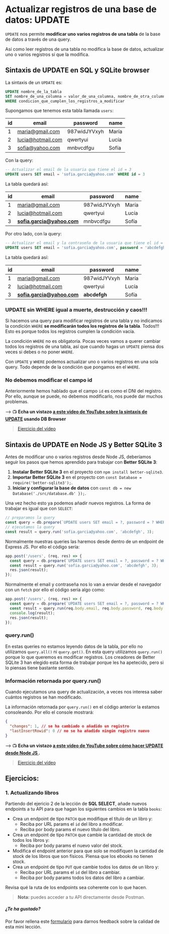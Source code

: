 # Actualizar registros de una base de datos: UPDATE

`UPDATE` nos permite **modificar uno varios registros de una tabla** de la base de datos a través de una query.

Así como leer registros de una tabla no modifica la base de datos, actualizar uno o varios registros sí que la modifica.

## Sintaxis de UPDATE en SQL y SQLite browser

La sintaxis de un `UPDATE` es:

```sql
UPDATE nombre_de_la_tabla
SET nombre_de_una_columna = valor_de_una_columna, nombre_de_otra_columna = valor_de_otra_columna
WHERE condicion_que_cumplen_los_registros_a_modificar
```

Supongamos que tenemos esta tabla llamada `users`:

| id  | email              | password     | name  |
| --- | ------------------ | ------------ | ----- |
| 1   | maria@gmail.com    | 987widJYVxyh | María |
| 2   | lucia@hotmail.com  | qwertyui     | Lucía |
| 3   | sofia@yahoo.com    | mnbvcdfgu    | Sofía |

Con la query:

```sql
-- Actualizar el email de la usuaria que tiene el id = 3
UPDATE users SET email = 'sofia.garcia@yahoo.com' WHERE id = 3
```

La tabla quedará así:

| id  | email                      | password     | name  |
| --- | -------------------------- | ------------ | ----- |
| 1   | maria@gmail.com            | 987widJYVxyh | María |
| 2   | lucia@hotmail.com          | qwertyui     | Lucía |
| 3   | **sofia.garcia@yahoo.com** | mnbvcdfgu    | Sofía |

Por otro lado, con la query:

```sql
-- Actualizar el email y la contraseña de la usuaria que tiene el id = 3
UPDATE users SET email = 'sofia.garcia@yahoo.com', password = 'abcdefgh' WHERE id = 3
```

La tabla quedará así:

| id  | email                      | password     | name  |
| --- | -------------------------- | ------------ | ----- |
| 1   | maria@gmail.com            | 987widJYVxyh | María |
| 2   | lucia@hotmail.com          | qwertyui     | Lucía |
| 3   | **sofia.garcia@yahoo.com** | **abcdefgh** | Sofía |

### UPDATE sin WHERE igual a muerte, destrucción y caos!!!

Si hacemos una query para modificar registros de una tabla y no indicamos la condición `WHERE` **se modificarán todos los registros de la tabla**. Todos!!! Esto es porque todos los registros cumplen la condición vacía.

La condición `WHERE` no es obligatoria. Pocas veces vamos a querer cambiar todos los registros de una tabla, así que cuando hagas un `UPDATE` piensa dos veces si debes o no poner `WHERE`.

Con `UPDATE` y `WHERE` podemos actualizar uno o varios registros en una sola query. Todo depende de la condición que pongamos en el `WHERE`.

### No debemos modificar el campo id

Anteriormente hemos hablado que el campo `id` es como el DNI del registro. Por ello, aunque se puede, no debemos modificarlo, nos puede dar muchos problemas.

&#10230; &#128250; **Echa un vistazo [a este video de YouTube sobre la sintaxis de UPDATE](https://www.youtube.com/watch?v=Gofz_fiOqHw) usando DB Browser**

> [Ejercicio del vídeo](https://github.com/Adalab/ejercicios-de-los-materiales/tree/main/promo-l/4-4-4-sql-update)

## Sintaxis de UPDATE en Node JS y Better SQLite 3

Antes de modificar uno o varios registros desde Node JS, deberíamos seguir los pasos que hemos aprendido para trabajar con **Better SQLite 3**:

1. **Instalar Better SQLite 3** en el proyecto con `npm install better-sqlite3`.
1. **Importar Better SQLite 3** en el proyecto con `const Database = require('better-sqlite3');`.
1. **Iniciar y configurar la base de datos** con `const db = new Database('./src/database.db' });`.

Una vez hecho esto ya podemos añadir nuevos registros. La forma de trabajar es igual que con `SELECT`:

```js
// preparamos la query
const query = db.prepare(`UPDATE users SET email = ?, password = ? WHERE id = ?`);
// ejecutamos la query
const result = query.run('sofia.garcia@yahoo.com', 'abcdefgh', 3);
```

Normalmente nuestras queries las haremos desde dentro de un endpoint de Express JS. Por ello el código sería:

```js
app.post('/users', (req, res) => {
  const query = db.prepare(`UPDATE users SET email = ?, password = ? WHERE id = ?`);
  const result = query.run('sofia.garcia@yahoo.com', 'abcdefgh', 3);
  res.json(result);
});
```

Normalmente el email y contraseña nos lo van a enviar desde el navegador con un `fetch` por ello el código sería algo como:

```js
app.post('/users', (req, res) => {
  const query = db.prepare(`UPDATE users SET email = ?, password = ? WHERE id = ?`);
  const result = query.run(req.body.email, req.body.password, req.body.id);
  console.log(result);
  res.json(result);
});
```

### query.run()

En estas queries no estamos leyendo datos de la tabla, por ello no utilizamos `query.all()` ni `query.get()`. En esta query utilizamos `query.run()` porque lo que queremos es modificar registros. Los creadores de Better SQLite 3 han elegido esta forma de trabajar porque les ha apetecido, pero si lo piensas tiene bastante sentido.

### Información retornada por query.run()

Cuando ejecutamos una query de actualización, a veces nos interesa saber cuántos registros se han modificado.

La información retornada por `query.run()` en el código anterior la estamos consoleando. Por ello el console mostrará:

```json
{
  "changes": 1, // se ha cambiado o añadido un registro
  "lastInsertRowid": 0 // no se ha añadido ningún registro nuevo
}
```

&#10230; &#128250; **Echa un vistazo [a este vídeo de YouTube sobre cómo hacer UPDATE desde Node JS
](https://www.youtube.com/watch?v=jQH3j5huZSY).**

> [Ejercicio del vídeo](https://github.com/Adalab/ejercicios-de-los-materiales/tree/main/promo-l/4-4-4-sql-update)

## Ejercicios:

### 1. Actualizando libros

Partiendo del ejericio 2 de la lección de **SQL SELECT**, añade nuevos endpoints a tu API para que hagan los siguientes cambios en la tabla `books`:

- Crea un endpoint de tipo `PATCH` que modifique el título de un libro y:
   - Reciba por URL params el `id` del libro a modificar.
   - Reciba por body params el nuevo título del libro.
- Crea un endpoint de tipo `PATCH` que cambie la cantidad de stock de todos los libros y:
   - Reciba por body params el nuevo valor del stock.
- Modifica el endpoint anterior para que solo se modifiquen la cantidad de stock de los libros que son físicos. Piensa que los ebooks no tienen stock.
- Crea un endpoint de tipo `PUT` que cambie todos los datos de un libro y:
   - Reciba por URL params el `id` del libro a cambiar.
   - Reciba por body params todos los datos del libro a cambiar.

Revisa qué la ruta de los endpoints sea coherente con lo que hacen.

> **Nota:** puedes acceder a tu API directamente desde Postman.

##### ¿Te ha gustado?

Por favor rellena este [formulario](https://adalab.typeform.com/to/Rc0bft9x) para darnos feedback sobre la calidad de esta mini lección.
